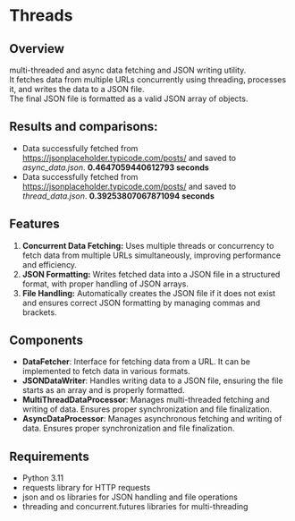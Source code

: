 # Threads
## Overview
multi-threaded and async data fetching and JSON writing utility. <br> It fetches data from multiple URLs concurrently using threading, processes it, and writes the data to a JSON file. <br> The final JSON file is formatted as a valid JSON array of objects.

## Results and comparisons:
* Data successfully fetched from https://jsonplaceholder.typicode.com/posts/ and saved to _async_data.json_. **0.4647059440612793 seconds**
* Data successfully fetched from https://jsonplaceholder.typicode.com/posts/ and saved to _thread_data.json_. **0.39253807067871094 seconds**

## Features
1. **Concurrent Data Fetching:** Uses multiple threads or concurrency to fetch data from multiple URLs simultaneously, improving performance and efficiency.
2. **JSON Formatting:** Writes fetched data into a JSON file in a structured format, with proper handling of JSON arrays.
3. **File Handling:** Automatically creates the JSON file if it does not exist and ensures correct JSON formatting by managing commas and brackets.
## Components
* **DataFetcher**: Interface for fetching data from a URL. It can be implemented to fetch data in various formats. 
* **JSONDataWriter**: Handles writing data to a JSON file, ensuring the file starts as an array and is properly formatted. 
* **MultiThreadDataProcessor**: Manages multi-threaded fetching and writing of data. Ensures proper synchronization and file finalization.
* **AsyncDataProcessor**: Manages asynchronous fetching and writing of data. Ensures proper synchronization and file finalization.
## Requirements
* Python 3.11
* requests library for HTTP requests
* json and os libraries for JSON handling and file operations
* threading and concurrent.futures libraries for multi-threading


